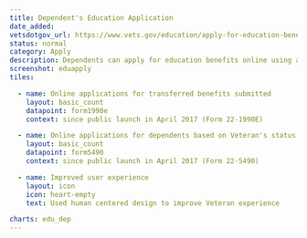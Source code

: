 ```yaml
---
title: Dependent's Education Application
date_added:
vetsdotgov_url: https://www.vets.gov/education/apply-for-education-benefits/
status: normal
category: Apply
description: Dependents can apply for education benefits online using any mobile device
screenshot: eduapply
tiles:

  - name: Online applications for transferred benefits submitted
    layout: basic_count
    datapoint: form1990e
    context: since public launch in April 2017 (Form 22-1990E)

  - name: Online applications for dependents based on Veteran's status
    layout: basic_count
    datapoint: form5490
    context: since public launch in April 2017 (Form 22-5490)

  - name: Improved user experience
    layout: icon
    icon: heart-empty
    text: Used human centered design to improve Veteran experience

charts: edu_dep
---
```


